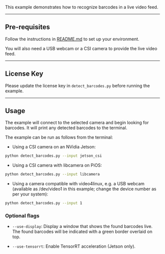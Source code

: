 This example demonstrates how to recognize barcodes in a live video feed.

----

## Pre-requisites

Follow the instructions in [README.md](../README.md) to set up your environment.

You will also need a USB webcam or a CSI camera to provide the live video feed.

---

## License Key

Please update the license key in `detect_barcodes.py` before running the example.

----
## Usage

The example will connect to the selected camera and begin looking for barcodes. It will print any detected barcodes to the terminal.

The example can be run as follows from the terminal:

* Using a CSI camera on an NVidia Jetson:

```bash
python detect_barcodes.py --input jetson_csi
```


* Using a CSI camera with libcamera on PiOS:
    
```bash
python detect_barcodes.py --input libcamera
```

* Using a camera compatible with video4linux, e.g. a USB webcam (available as /dev/video1 in this example; change the device number as per your system):

```bash
python detect_barcodes.py --input 1
```

### Optional flags

* ```--use-display```: Display a window that shows the found barcodes live. The found barcodes will be indicated with a green border overlaid on top.

* ```--use-tensorrt```: Enable TensorRT acceleration (Jetson only).
